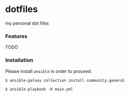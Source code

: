 dotfiles
========

my personal dot files

### Features

TODO

### Installation

Please install `ansible` in order to proceed.

```
$ ansible-galaxy collection install community.general

$ ansible-playbook -K main.yml
```
